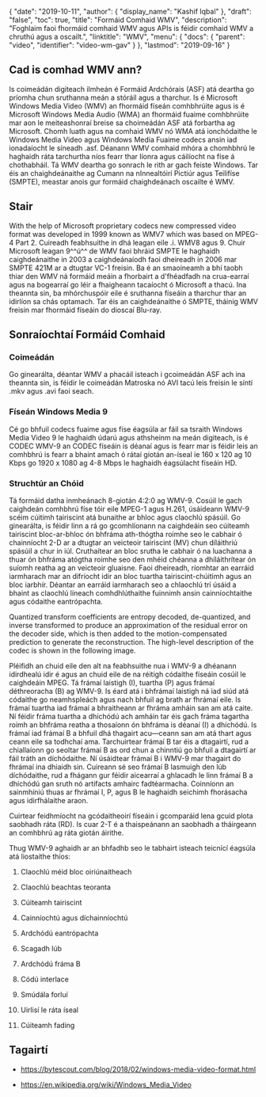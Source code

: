 {
  "date": "2019-10-11",
  "author": {
    "display_name": "Kashif Iqbal"
},
  "draft": "false",
  "toc": true,
  "title": "Formáid Comhaid WMV",
  "description": "Foghlaim faoi fhormáid comhaid WMV agus APIs is féidir comhaid WMV a chruthú agus a oscailt.",
  "linktitle": "WMV",
  "menu": {
    "docs": {
      "parent": "video",
      "identifier": "video-wm-gav"
}
},
  "lastmod": "2019-09-16"
}

## Cad is comhad WMV ann?

Is coimeádán digiteach ilmheán é Formáid Ardchórais (ASF) atá deartha go príomha chun sruthanna meán a stóráil agus a tharchur. Is é Microsoft Windows Media Video (WMV) an fhormáid físeán comhbhrúite agus is é Microsoft Windows Media Audio (WMA) an fhormáid fuaime comhbhrúite mar aon le meiteashonraí breise sa choimeádán ASF atá forbartha ag Microsoft. Chomh luath agus na comhaid WMV nó WMA atá ionchódaithe le Windows Media Video agus Windows Media Fuaime codecs ansin iad ionadaíocht le síneadh .asf. Déanann WMV comhaid mhóra a chomhbhrú le haghaidh ráta tarchurtha níos fearr thar líonra agus cáilíocht na físe á chothabháil. Tá WMV deartha go sonrach le rith ar gach feiste Windows. Tar éis an chaighdeánaithe ag Cumann na nInnealtóirí Pictiúr agus Teilifíse (SMPTE), meastar anois gur formáid chaighdeánach oscailte é WMV.

## Stair ##

With the help of Microsoft proprietary codecs new compressed video format was developed in 1999 known as WMV7 which was based on MPEG-4 Part 2. Cuireadh feabhsuithe in dhá leagan eile .i. WMV8 agus 9. Chuir Microsoft leagan 9^^ú^^ de WMV faoi bhráid SMPTE le haghaidh caighdeánaithe in 2003 a caighdeánaíodh faoi dheireadh in 2006 mar SMPTE 421M ar a dtugtar VC-1 freisin. Ba é an smaoineamh a bhí taobh thiar den WMV ná formáid meáin a fhorbairt a d'fhéadfadh na crua-earraí agus na bogearraí go léir a fhaigheann tacaíocht ó Microsoft a thacú. Ina theannta sin, ba mhórchuspóir eile é sruthanna físeáin a tharchur thar an idirlíon sa chás optamach. Tar éis an caighdeánaithe ó SMPTE, tháinig WMV freisin mar fhormáid físeáin do dioscaí Blu-ray.

## Sonraíochtaí Formáid Comhaid

### Coimeádán

Go ginearálta, déantar WMV a phacáil isteach i gcoimeádán ASF ach ina theannta sin, is féidir le coimeádán Matroska nó AVI tacú leis freisin le síntí .mkv agus .avi faoi seach.

### Físeán Windows Media 9

Cé go bhfuil codecs fuaime agus físe éagsúla ar fáil sa tsraith Windows Media Video 9 le haghaidh údarú agus athsheinm na meán digiteach, is é CODEC WMV-9 an CODEC físeáin is déanaí agus is fearr mar is féidir leis an comhbhrú is fearr a bhaint amach ó rátaí giotán an-íseal ie 160 x 120 ag 10 Kbps go 1920 x 1080 ag 4-8 Mbps le haghaidh éagsúlacht físeáin HD.

### Struchtúr an Chóid

Tá formáid datha inmheánach 8-giotán 4:2:0 ag WMV-9. Cosúil le gach caighdeán comhbhrú físe tóir eile MPEG-1 agus H.261, úsáideann WMV-9 scéim cúitimh tairiscint atá bunaithe ar bhloc agus claochlú spásúil. Go ginearálta, is féidir linn a rá go gcomhlíonann na caighdeáin seo cúiteamh tairiscint bloc-ar-bhloc ón bhfráma ath-thógtha roimhe seo le cabhair ó chainníocht 2-D ar a dtugtar an veicteoir tairiscint (MV) chun díláithriú spásúil a chur in iúl. Cruthaítear an bloc srutha le cabhair ó na luachanna a thuar ón bhfráma atógtha roimhe seo den mhéid chéanna a dhíláithrítear ón suíomh reatha ag an veicteoir gluaisne. Faoi dheireadh, ríomhtar an earráid iarmharach mar an difríocht idir an bloc tuartha tairiscint-chúitimh agus an bloc iarbhír. Déantar an earráid iarmharach seo a chlaochlú trí úsáid a bhaint as claochlú líneach comhdhlúthaithe fuinnimh ansin cainníochtaithe agus códaithe eantrópachta.

Quantized transform coefficients are entropy decoded, de-quantized, and inverse transformed to produce an approximation of the residual error on the decoder side, which is then added to the motion-compensated prediction to generate the reconstruction. The high-level description of the codec is shown in the following image.

Pléifidh an chuid eile den alt na feabhsuithe nua i WMV-9 a dhéanann idirdhealú idir é agus an chuid eile de na réitigh códaithe físeáin cosúil le caighdeáin MPEG. Tá frámaí laistigh (I), tuartha (P) agus frámaí déthreoracha (B) ag WMV-9. Is éard atá i bhfrámaí laistigh ná iad siúd atá códaithe go neamhspleách agus nach bhfuil ag brath ar fhrámaí eile. Is frámaí tuartha iad frámaí a bhraitheann ar fhráma amháin san am atá caite. Ní féidir fráma tuartha a dhíchódú ach amháin tar éis gach fráma tagartha roimh an bhfráma reatha a thosaíonn ón bhfráma is déanaí (I) a dhíchódú. Is frámaí iad frámaí B a bhfuil dhá thagairt acu—ceann san am atá thart agus ceann eile sa todhchaí ama. Tarchuirtear frámaí B tar éis a dtagairtí, rud a chiallaíonn go seoltar frámaí B as ord chun a chinntiú go bhfuil a dtagairtí ar fáil tráth an díchódaithe. Ní úsáidtear frámaí B i WMV-9 mar thagairt do fhrámaí ina dhiaidh sin. Cuireann sé seo frámaí B lasmuigh den lúb díchódaithe, rud a fhágann gur féidir aicearraí a ghlacadh le linn frámaí B a dhíchódú gan sruth nó artifacts amhairc fadtéarmacha. Coinníonn an sainmhíniú thuas ar fhrámaí I, P, agus B le haghaidh seichimh fhorásacha agus idirfhálaithe araon.

Cuirtear feidhmíocht na gcódaitheoirí físeáin i gcomparáid lena gcuid plota saobhadh ráta (RD). Is cuar 2-T é a thaispeánann an saobhadh a tháirgeann an comhbhrú ag ráta giotán áirithe.

Thug WMV-9 aghaidh ar an bhfadhb seo le tabhairt isteach teicnící éagsúla atá liostaithe thíos:

1. Claochlú méid bloc oiriúnaitheach

2. Claochlú beachtas teoranta

3. Cúiteamh tairiscint

4. Cainníochtú agus díchainníochtú

5. Ardchódú eantrópachta

6. Scagadh lúb

7. Ardchódú fráma B

8. Códú interlace

9. Smúdála forluí

10. Uirlisí le ráta íseal

11. Cúiteamh fading

## Tagairtí

* [https://bytescout.com/blog/2018/02/windows-media-video-format.html ](https://bytescout.com/blog/2018/02/windows-media-video-format.html )

* [https://en.wikipedia.org/wiki/Windows_Media_Video ](https://en.wikipedia.org/wiki/Windows_Media_Video )


